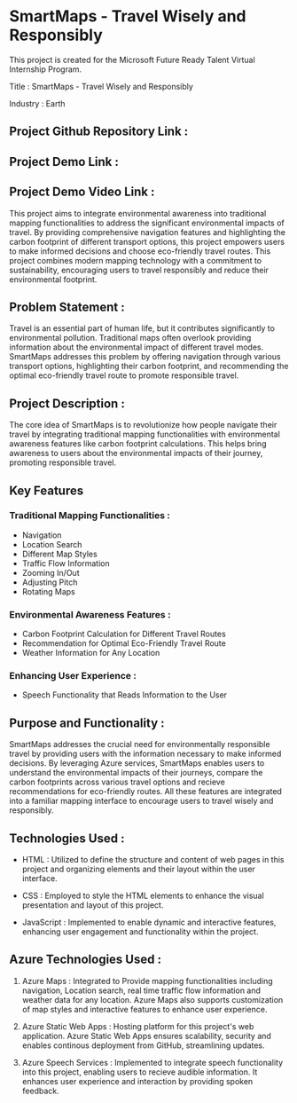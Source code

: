 # SmartMaps - Travel Wisely and Responsibly

This project is created for the Microsoft Future Ready Talent Virtual Internship Program.

Title : SmartMaps - Travel Wisely and Responsibly

Industry : Earth

## Project Github Repository Link : 
## Project Demo Link : 
## Project Demo Video Link : 


This project aims to integrate environmental awareness into traditional mapping functionalities to address the significant environmental impacts of travel. By providing comprehensive navigation features and highlighting the carbon footprint of different transport options, this project empowers users to make informed decisions and choose eco-friendly travel routes. This project combines modern mapping technology with a commitment to sustainability, encouraging users to travel responsibly and reduce their environmental footprint.


## Problem Statement : 
Travel is an essential part of human life, but it contributes significantly to environmental pollution. Traditional maps often overlook providing information about the environmental impact of different travel modes. SmartMaps addresses this problem by offering navigation through various transport options, highlighting their carbon footprint, and recommending the optimal eco-friendly travel route to promote responsible travel.


## Project Description :
The core idea of SmartMaps is to revolutionize how people navigate their travel by integrating traditional mapping functionalities with environmental awareness features like carbon footprint calculations. This helps bring awareness to users about the environmental impacts of their journey, promoting responsible travel.


## Key Features

### Traditional Mapping Functionalities : 
- Navigation
- Location Search
- Different Map Styles
- Traffic Flow Information
- Zooming In/Out
- Adjusting Pitch
- Rotating Maps

### Environmental Awareness Features :

- Carbon Footprint Calculation for Different Travel Routes
- Recommendation for Optimal Eco-Friendly Travel Route
- Weather Information for Any Location

### Enhancing User Experience :

- Speech Functionality that Reads Information to the User



## Purpose and Functionality :
SmartMaps addresses the crucial need for environmentally responsible travel by providing users with the information necessary to make informed decisions. By leveraging Azure services, SmartMaps enables users to understand the environmental impacts of their journeys, compare the carbon footprints across various travel options and recieve recommendations for eco-friendly routes. All these features are integrated into a familiar mapping interface to encourage users to travel wisely and responsibly.


## Technologies Used : 

- HTML : Utilized to define the structure and content of web pages in this project and organizing elements and their layout within the user interface.

- CSS : Employed to style the HTML elements to enhance the visual presentation and layout of this project.

- JavaScript : Implemented to enable dynamic and interactive features, enhancing user engagement and functionality within the project.


## Azure Technologies Used :

1. Azure Maps : Integrated to Provide mapping functionalities including navigation, Location search, real time traffic flow information and weather data for any location. Azure Maps also supports customization of map styles and interactive features to enhance user experience.

2. Azure Static Web Apps : Hosting platform for this project's web application. Azure Static Web Apps ensures scalability, security and enables continous deployment from GitHub, streamlining updates.

3. Azure Speech Services : Implemented to integrate speech functionality into this project, enabling users to recieve audible information. It enhances user experience and interaction by providing spoken feedback.
